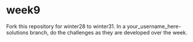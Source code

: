 # week9
Fork this repository for winter28 to winter31.  In a your_username_here-solutions branch, do the challenges as they are developed over the week.
